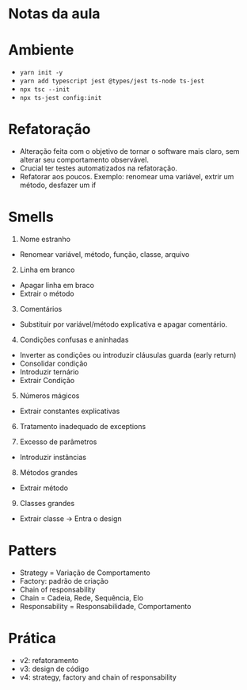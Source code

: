 # Notas da aula

# Ambiente

- ```yarn init -y```
- ```yarn add typescript jest @types/jest ts-node ts-jest```
- ```npx tsc --init```
- ```npx ts-jest config:init```

# Refatoração

- Alteração feita com o objetivo de tornar o software mais claro, sem alterar seu comportamento observável.
- Crucial ter testes automatizados na refatoração.
- Refatorar aos poucos. Exemplo: renomear uma variável, extrir um método, desfazer um if

# Smells

1. Nome estranho
- Renomear variável, método, função, classe, arquivo

2. Linha em branco
- Apagar linha em braco
- Extrair o método

3. Comentários
- Substituir por variável/método explicativa e apagar comentário.

4. Condições confusas e aninhadas
- Inverter as condições ou introduzir cláusulas guarda (early return)
- Consolidar condição
- Introduzir ternário
- Extrair Condição

5. Números mágicos
- Extrair constantes explicativas

6. Tratamento inadequado de exceptions

7. Excesso de parâmetros
- Introduzir instâncias

8. Métodos grandes
- Extrair método

9. Classes grandes
- Extrair classe -> Entra o design

# Patters

- Strategy = Variação de Comportamento
- Factory: padrão de criação
- Chain of responsability
- Chain = Cadeia, Rede, Sequência, Elo
- Responsability = Responsabilidade, Comportamento

# Prática

- v2: refatoramento
- v3: design de código
- v4: strategy, factory and chain of responsability

